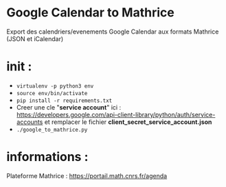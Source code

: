 Google Calendar to Mathrice
========

Export des calendriers/evenements Google Calendar aux formats Mathrice (JSON et iCalendar)

# init :
* `virtualenv -p python3 env`
* `source env/bin/activate`
* `pip install -r requirements.txt`
* Creer une cle "**service account**" ici :
  https://developers.google.com/api-client-library/python/auth/service-accounts
  et remplacer le fichier **client_secret_service_account.json**
* `./google_to_mathrice.py`

# informations :
Plateforme Mathrice :
https://portail.math.cnrs.fr/agenda

